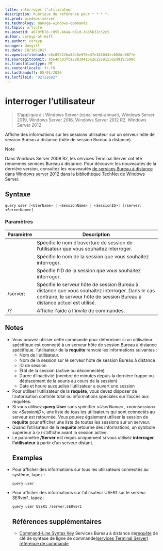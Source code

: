 ```yaml
---
title: interroger l’utilisateur
description: Rubrique de référence pour * * * *-
ms.prod: windows-server
ms.technology: manage-windows-commands
ms.topic: article
ms.assetid: a670fb78-c055-464a-b61d-3a85632c52c5
author: coreyp-at-msft
ms.author: coreyp
manager: dongill
ms.date: 10/16/2017
ms.openlocfilehash: e8c095226a5445e976e47e461044ec002dc007fe
ms.sourcegitcommit: ab64dc83fca28039416c26226815502d0193500c
ms.translationtype: MT
ms.contentlocale: fr-FR
ms.lasthandoff: 05/01/2020
ms.locfileid: "82722692"
---
```

# <a name="query-user"></a>interroger l’utilisateur

> S’applique à : Windows Server (canal semi-annuel), Windows Server 2019, Windows Server 2016, Windows Server 2012 R2, Windows Server 2012

Affiche des informations sur les sessions utilisateur sur un serveur hôte de session Bureau à distance (hôte de session Bureau à distance).

> [!NOTE]
> Dans Windows Server 2008 R2, les services Terminal Server ont été renommés services Bureau à distance. Pour découvrir les nouveautés de la dernière version, consultez les nouveautés [de services Bureau à distance dans Windows server 2012](https://technet.microsoft.com/library/hh831527) dans la bibliothèque TechNet de Windows Server.
> ## <a name="syntax"></a>Syntaxe
> ```
> query user [<UserName> | <SessionName> | <SessionID>] [/server:<ServerName>]
> ```
> ### <a name="parameters"></a>Paramètres
> 
> |      Paramètre       |                                                     Description                                                     |
> |----------------------|---------------------------------------------------------------------------------------------------------------------|
> |      <UserName>      |                            Spécifie le nom d’ouverture de session de l’utilisateur que vous souhaitez interroger.                             |
> |    <SessionName>     |                              Spécifie le nom de la session que vous souhaitez interroger.                              |
> |     <SessionID>      |                               Spécifie l’ID de la session que vous souhaitez interroger.                               |
> | /server:<ServerName> | Spécifie le serveur hôte de session Bureau à distance que vous souhaitez interroger. Dans le cas contraire, le serveur hôte de session Bureau à distance actuel est utilisé. |
> |          /?          |                                        Affiche l'aide à l'invite de commandes.                                         |
> 
> ## <a name="remarks"></a>Notes 
> - Vous pouvez utiliser cette commande pour déterminer si un utilisateur spécifique est connecté à un serveur hôte de session Bureau à distance spécifique. l’utilisateur de la **requête** renvoie les informations suivantes :
>   -   Nom de l'utilisateur.
>   -   Nom de la session sur le serveur hôte de session Bureau à distance
>   -   ID de session
>   -   État de la session (active ou déconnectée)
>   -   Durée d’inactivité (nombre de minutes depuis la dernière frappe ou déplacement de la souris au cours de la session)
>   -   Date et heure auxquelles l’utilisateur a ouvert une session
> - Pour utiliser l’utilisateur de la **requête**, vous devez disposer de l’autorisation contrôle total ou informations spéciales sur l’accès aux requêtes.
> - Si vous utilisez **query User** sans spécifier <*UserName*>, <*nomsession*> ou <*SessionID*>, une liste de tous les utilisateurs qui sont connectés au serveur est retournée. Vous pouvez également utiliser la session de **requête** pour afficher une liste de toutes les sessions sur un serveur.
> - Quand l’utilisateur de la **requête** retourne des informations, un symbole supérieur à (>) s’affiche avant la session active.
> - Le paramètre **/Server** est requis uniquement si vous utilisez **interroger l’utilisateur** à partir d’un serveur distant.
>   ## <a name="examples"></a>Exemples
> - Pour afficher des informations sur tous les utilisateurs connectés au système, tapez :
>   ```
>   query user
>   ```
> - Pour afficher des informations sur l’utilisateur USER1 sur le serveur SERver1, tapez :
>   ```
>   query user USER1 /server:SERver1
>   ```
>   ## <a name="additional-references"></a>Références supplémentaires
>   - [Command-Line Syntax Key](command-line-syntax-key.md)
>   Services Bureau à distance de[requête](query.md)
>   de clé de syntaxe de ligne de commande[(services Terminal Server) référence de commande](remote-desktop-services-terminal-services-command-reference.md)
